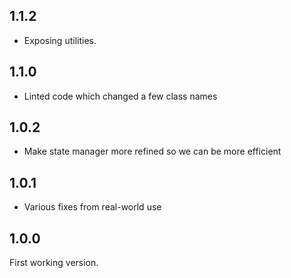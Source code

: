 ## 1.1.2
* Exposing utilities.

## 1.1.0
* Linted code which changed a few class names

## 1.0.2
* Make state manager more refined so we can be more efficient

## 1.0.1
* Various fixes from real-world use

## 1.0.0
First working version.
